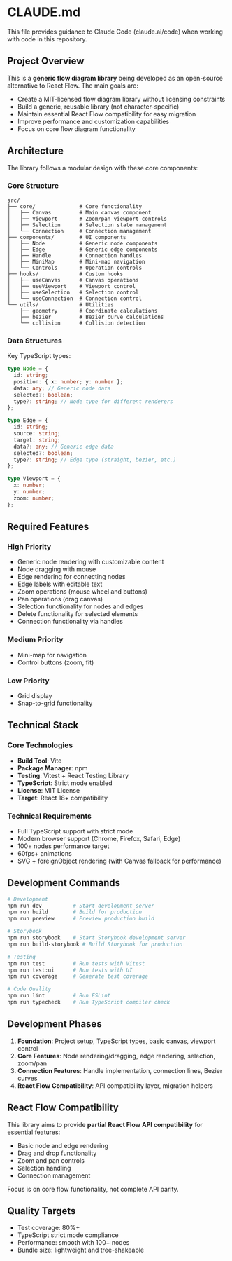 # CLAUDE.md

This file provides guidance to Claude Code (claude.ai/code) when working with code in this repository.

## Project Overview

This is a **generic flow diagram library** being developed as an open-source alternative to React Flow. The main goals are:
- Create a MIT-licensed flow diagram library without licensing constraints
- Build a generic, reusable library (not character-specific)
- Maintain essential React Flow compatibility for easy migration
- Improve performance and customization capabilities
- Focus on core flow diagram functionality

## Architecture

The library follows a modular design with these core components:

### Core Structure
```
src/
├── core/              # Core functionality
│   ├── Canvas         # Main canvas component
│   ├── Viewport       # Zoom/pan viewport controls
│   ├── Selection      # Selection state management
│   └── Connection     # Connection management
├── components/        # UI components
│   ├── Node           # Generic node components
│   ├── Edge           # Generic edge components
│   ├── Handle         # Connection handles
│   ├── MiniMap        # Mini-map navigation
│   └── Controls       # Operation controls
├── hooks/             # Custom hooks
│   ├── useCanvas      # Canvas operations
│   ├── useViewport    # Viewport control
│   ├── useSelection   # Selection control
│   └── useConnection  # Connection control
└── utils/             # Utilities
    ├── geometry       # Coordinate calculations
    ├── bezier         # Bezier curve calculations
    └── collision      # Collision detection
```

### Data Structures
Key TypeScript types:
```typescript
type Node = {
  id: string;
  position: { x: number; y: number };
  data: any; // Generic node data
  selected?: boolean;
  type?: string; // Node type for different renderers
};

type Edge = {
  id: string;
  source: string;
  target: string;
  data?: any; // Generic edge data
  selected?: boolean;
  type?: string; // Edge type (straight, bezier, etc.)
};

type Viewport = {
  x: number;
  y: number;
  zoom: number;
};
```

## Required Features

### High Priority
- Generic node rendering with customizable content
- Node dragging with mouse
- Edge rendering for connecting nodes
- Edge labels with editable text
- Zoom operations (mouse wheel and buttons)
- Pan operations (drag canvas)
- Selection functionality for nodes and edges
- Delete functionality for selected elements
- Connection functionality via handles

### Medium Priority
- Mini-map for navigation
- Control buttons (zoom, fit)

### Low Priority
- Grid display
- Snap-to-grid functionality

## Technical Stack

### Core Technologies
- **Build Tool**: Vite
- **Package Manager**: npm
- **Testing**: Vitest + React Testing Library
- **TypeScript**: Strict mode enabled
- **License**: MIT License
- **Target**: React 18+ compatibility

### Technical Requirements
- Full TypeScript support with strict mode
- Modern browser support (Chrome, Firefox, Safari, Edge)
- 100+ nodes performance target
- 60fps+ animations
- SVG + foreignObject rendering (with Canvas fallback for performance)

## Development Commands

```bash
# Development
npm run dev          # Start development server
npm run build        # Build for production
npm run preview      # Preview production build

# Storybook
npm run storybook    # Start Storybook development server
npm run build-storybook # Build Storybook for production

# Testing
npm run test         # Run tests with Vitest
npm run test:ui      # Run tests with UI
npm run coverage     # Generate test coverage

# Code Quality
npm run lint         # Run ESLint
npm run typecheck    # Run TypeScript compiler check
```

## Development Phases

1. **Foundation**: Project setup, TypeScript types, basic canvas, viewport control
2. **Core Features**: Node rendering/dragging, edge rendering, selection, zoom/pan
3. **Connection Features**: Handle implementation, connection lines, Bezier curves
4. **React Flow Compatibility**: API compatibility layer, migration helpers

## React Flow Compatibility

This library aims to provide **partial React Flow API compatibility** for essential features:
- Basic node and edge rendering
- Drag and drop functionality
- Zoom and pan controls
- Selection handling
- Connection management

Focus is on core flow functionality, not complete API parity.

## Quality Targets

- Test coverage: 80%+
- TypeScript strict mode compliance
- Performance: smooth with 100+ nodes
- Bundle size: lightweight and tree-shakeable